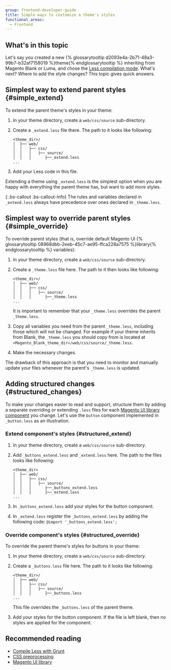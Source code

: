 ```yaml
---
group: frontend-developer-guide
title: Simple ways to customize a theme's styles
functional_areas:
  - Frontend
---
```

## What's in this topic

Let's say you created a new {% glossarytooltip d2093e4a-2b71-48a3-99b7-b32af7158019 %}theme{% endglossarytooltip %} inheriting from Magento Blank or Luma, and chose the [Less compilation mode]. What's next? Where to add the style changes? This topic gives quick answers.

## Simplest way to extend parent styles {#simple_extend} 

To extend the parent theme's styles in your theme:

1. In your theme directory, create a `web/css/source` sub-directory.
2. Create a `_extend.less` file there. The path to it looks like following: 

    ```tree
    <theme_dir>/
    │  ├── web/
    │  │   ├── css/
    │  │   │   ├── source/
    │  │   │      ├──_extend.less
    ...
    ```

3. Add your Less code in this file.

Extending a theme using `_extend.less` is the simplest option when you are happy with everything the parent theme has, but want to add more styles.

{:.bs-callout .bs-callout-info}
The rules and variables declared in `_extend.less` always have precedence over ones declared in `_theme.less`.

## Simplest way to override parent styles {#simple_override}

To override parent styles (that is, override default Magento UI {% glossarytooltip 08968dbb-2eeb-45c7-ae95-ffca228a7575 %}library{% endglossarytooltip %} variables):

1. In your theme directory, create a `web/css/source` sub-directory.
2. Create a `_theme.less` file here. The path to it then looks like following: 

    ```tree
    <theme_dir>/
    │  ├── web/
    │  │   ├── css/
    │  │   │   ├── source/
    │  │   │      ├──_theme.less
    ...
    ```
    It is important to remember that your `_theme.less` overrides the parent `_theme.less`. 

3. Copy all variables you need from the parent `_theme.less`, including those which will not be changed. For example if your theme inherits from Blank, the `_theme.less` you should copy from is located at `<Magento_Blank_theme_dir>/web/css/source/_theme.less`.
4. Make the necessary changes.

The drawback of this approach is that you need to monitor and manually update your files whenever the parent's `_theme.less` is updated.

## Adding structured changes {#structured_changes}

To make your changes easier to read and support, structure them by adding a separate overriding or extending `.less` files for each [Magento UI library component] you change. Let's use the `button` component implemented in `_button.less` as an illustration.

### Extend component's styles {#structured_extend}

1. In your theme directory, create a `web/css/source` sub-directory.
2. Add `_buttons_extend.less` and `_extend.less` here. The path to the files looks like following: 

    ```tree
    <theme_dir>
    │  ├── web/
    │  │   ├── css/
    │  │   │   ├── source/
    │  │   │      ├──_buttons_extend.less
    │  │   │      ├──_extend.less
    ...
    ```

3. In `_buttons_extend.less` add your styles for the button component.
4. In `_extend.less` register the `_buttons_extend.less` by adding the following code: `@import '_buttons_extend.less';` 

### Override component's styles {#structured_override}

To override the parent theme's styles for buttons in your theme:

1. In your theme directory, create a `web/css/source` sub-directory.
2. Create a `_buttons.less` file here. The path to it looks like following: 

    ```tree
    <theme_dir>/
    │  ├── web/
    │  │   ├── css/
    │  │   │   ├── source/
    │  │   │      ├──_buttons.less
    ...
    ```
    This file overrides the `_buttons.less` of the parent theme.

3. Add your styles for the button component. If the file is left blank, then no styles are applied for the component.

## Recommended reading

-   [Compile Less with Grunt]({{page.baseurl}}/frontend-dev-guide/css-topics/css_debug.html)
-   [CSS preprocessing]({{page.baseurl}}/frontend-dev-guide/css-topics/css-preprocess.html)
-   [Magento UI library]({{page.baseurl}}/frontend-dev-guide/css-topics/theme-ui-lib.html)


[Less compilation mode]: {{page.baseurl}}/frontend-dev-guide/css-guide/css_quick_guide_mode.html
[Magento UI library component]: {{page.baseurl}}/frontend-dev-guide/css-topics/theme-ui-lib.html#library_elements